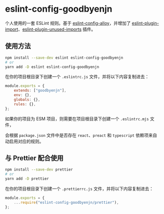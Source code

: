 # eslint-config-goodbyenjn

个人使用的一套 ESLint 规则。基于 [eslint-config-alloy](https://github.com/alloyteam/eslint-config-alloy)，并增加了 [eslint-plugin-import](https://github.com/import-js/eslint-plugin-import)、[eslint-plugin-unused-imports](https://github.com/sweepline/eslint-plugin-unused-imports) 插件。

## 使用方法

```bash
npm install --save-dev eslint eslint-config-goodbyenjn
# or
yarn add -D eslint eslint-config-goodbyenjn
```

在你的项目根目录下创建一个 `.eslintrc.js` 文件，并将以下内容复制进去：

```js
module.exports = {
    extends: ["goodbyenjn"],
    env: {},
    globals: {},
    rules: {},
};
```

如果你的项目为 ESM 项目，则需要在项目根目录下创建一个 `.eslintrc.mjs` 文件，

会根据 `package.json` 文件中是否存在 `react`、`preact` 和 `typescript` 依赖项来自动启用对应的规则。

## 与 Prettier 配合使用

```bash
npm install --save-dev prettier
# or
yarn add -D prettier
```

在你的项目根目录下创建一个 `.prettierrc.js` 文件，并将以下内容复制进去：

```js
module.exports = {
    ...require("eslint-config-goodbyenjn/prettier"),
};
```
